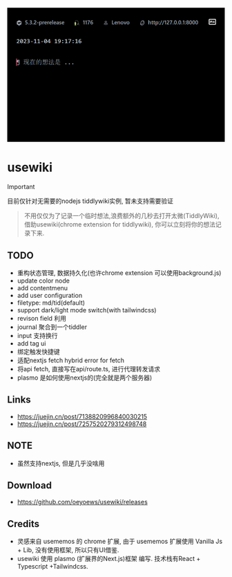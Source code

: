 ![](2023-11-04-19-30-08.png)

# usewiki

> [!IMPORTANT]
> 目前仅针对无需要的nodejs tiddlywiki实例, 暂未支持需要验证

> 不用仅仅为了记录一个临时想法,浪费额外的几秒去打开太微(TiddlyWiki), 借助usewiki(chrome extension for tiddlywiki), 你可以立刻将你的想法记录下来.

## TODO

- 重构状态管理, 数据持久化(也许chrome extension 可以使用background.js)
- update color node
- add contentmenu
- add user configuration
- filetype: md/tid(default)
- support dark/light mode switch(with tailwindcss)
- revison field 利用
- journal 聚合到一个tiddler
- input 支持换行
- add tag ui
- 绑定触发快捷键
- 适配nextjs fetch hybrid error for fetch
- 将api fetch, 直接写在api/route.ts, 进行代理转发请求
- plasmo 是如何使用nextjs的(完全就是两个服务器)

## Links

- https://juejin.cn/post/7138820996840030215
- https://juejin.cn/post/7257520279312498748

## NOTE

- 虽然支持nextjs, 但是几乎没啥用

## Download

- https://github.com/oeyoews/usewiki/releases

## Credits

- 灵感来自 usememos 的 chrome 扩展, 由于 usememos 扩展使用 Vanilla Js + Lib, 没有使用框架, 所以只有UI借鉴.
- usewiki 使用 plasmo (扩展界的Next.js)框架 编写. 技术栈有React + Typescript +Tailwindcss.
